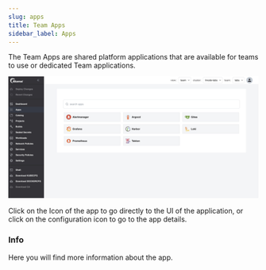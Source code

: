 ```yaml
---
slug: apps
title: Team Apps
sidebar_label: Apps
---
```


The Team Apps are shared platform applications that are available for teams to use or dedicated Team applications.

![team-apps](../../img/team-apps.png)

Click on the Icon of the app to go directly to the UI of the application, or click on the configuration icon to go to the app details.

### Info

Here you will find more information about the app.
